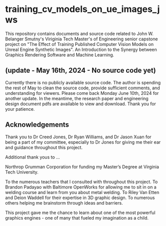 # training_cv_models_on_ue_images_jws
This repository contains documents and source code related to John W. Belanger Smutny's Viriginia Tech Master's of Engineering senior capstone project on "The Effect of Training Published Computer Vision Models on Unreal Engine Synthetic Images". An Introduction to the Synergy between Graphics Rendering Software and Machine Learning.



## (update - May 16th, 2024 - No source code yet)
Currently there is no publicly available source code. The author is spending the rest of May to clean the source code, provide sufficient comments, and understanding for viewers. Please come back Monday June 10th, 2024 for another update. In the meantime, the research paper and engineering design document pdfs are available to view and download. Thank you for your patience. 



## Acknowledgements 
Thank you to Dr Creed Jones, Dr Ryan Williams, and Dr Jason Xuan for being a part of my committee, especially to Dr Jones for giving me their ear and guidance throughout this project.

Additional thank yous to …

Northrop Grumman Corporation for funding my Master’s Degree at Virginia Tech University.

To the numerous teachers that I consulted with throughout this project. To Brandon Padayao with Baltimore OpenWorks for allowing me to sit in on a welding course and learn from you about metal welding. To Riley Van Etten and Deion Waddell for their expertise in 3D graphic design. To numerous others helping me brainstorm through ideas and barriers.


This project gave me the chance to learn about one of the most powerful graphics engines - one of many that fueled my imagination as a child.
